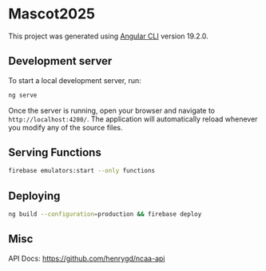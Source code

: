 # Mascot2025

This project was generated using [Angular CLI](https://github.com/angular/angular-cli) version 19.2.0.

## Development server

To start a local development server, run:

```bash
ng serve
```

Once the server is running, open your browser and navigate to `http://localhost:4200/`. The application will automatically reload whenever you modify any of the source files.

## Serving Functions

```bash
firebase emulators:start --only functions
```

## Deploying

```bash
ng build --configuration=production && firebase deploy
```

## Misc

API Docs: https://github.com/henrygd/ncaa-api
